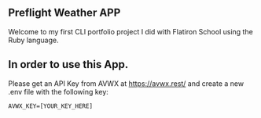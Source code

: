 ## Preflight Weather APP 
Welcome to my first CLI portfolio project I did with Flatiron School using the Ruby language.

## In order to use this App.
Please get an API Key from AVWX at https://avwx.rest/ and create a new .env file with the following key:
```
AVWX_KEY=[YOUR_KEY_HERE]
```
